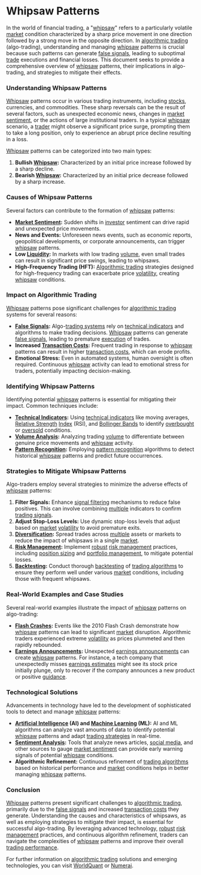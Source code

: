 # Whipsaw Patterns

In the world of financial trading, a "[whipsaw](../w/whipsaw.md)" refers to a particularly volatile [market](../m/market.md) condition characterized by a sharp price movement in one direction followed by a strong move in the opposite direction. In [algorithmic trading](../a/algorithmic_trading.md) (algo-trading), understanding and managing [whipsaw](../w/whipsaw.md) patterns is crucial because such patterns can generate [false signals](../f/false_signals_in_trading.md), leading to suboptimal [trade](../t/trade.md) executions and financial losses. This document seeks to provide a comprehensive overview of [whipsaw](../w/whipsaw.md) patterns, their implications in algo-trading, and strategies to mitigate their effects.

### Understanding Whipsaw Patterns

[Whipsaw](../w/whipsaw.md) patterns occur in various trading instruments, including [stocks](../s/stock.md), currencies, and commodities. These sharp reversals can be the result of several factors, such as unexpected economic news, changes in [market sentiment](../m/market_sentiment.md), or the actions of large institutional traders. In a typical [whipsaw](../w/whipsaw.md) scenario, a [trader](../t/trader.md) might observe a significant price surge, prompting them to take a long position, only to experience an abrupt price decline resulting in a loss.

[Whipsaw](../w/whipsaw.md) patterns can be categorized into two main types:
1. **Bullish [Whipsaw](../w/whipsaw.md):** Characterized by an initial price increase followed by a sharp decline.
2. **Bearish [Whipsaw](../w/whipsaw.md):** Characterized by an initial price decrease followed by a sharp increase.

### Causes of Whipsaw Patterns

Several factors can contribute to the formation of [whipsaw](../w/whipsaw.md) patterns:
- **[Market Sentiment](../m/market_sentiment.md):** Sudden shifts in [investor](../i/investor.md) sentiment can drive rapid and unexpected price movements.
- **News and Events:** Unforeseen news events, such as economic reports, geopolitical developments, or corporate announcements, can trigger [whipsaw](../w/whipsaw.md) patterns.
- **Low [Liquidity](../l/liquidity.md):** In markets with low trading [volume](../v/volume.md), even small trades can result in significant price swings, leading to whipsaws.
- **High-Frequency Trading (HFT):** [Algorithmic trading](../a/algorithmic_trading.md) strategies designed for high-frequency trading can exacerbate price [volatility](../v/volatility.md), creating [whipsaw](../w/whipsaw.md) conditions.

### Impact on Algorithmic Trading

[Whipsaw](../w/whipsaw.md) patterns pose significant challenges for [algorithmic trading](../a/algorithmic_trading.md) systems for several reasons:
- **[False Signals](../f/false_signals_in_trading.md):** Algo-[trading systems](../t/trading_systems.md) rely on [technical indicators](../t/technical_indicators.md) and algorithms to make trading decisions. [Whipsaw](../w/whipsaw.md) patterns can generate [false signals](../f/false_signals_in_trading.md), leading to premature [execution](../e/execution.md) of trades.
- **Increased [Transaction Costs](../t/transaction_costs.md):** Frequent trading in response to [whipsaw](../w/whipsaw.md) patterns can result in higher [transaction costs](../t/transaction_costs.md), which can erode profits.
- **Emotional Stress:** Even in automated systems, human oversight is often required. Continuous [whipsaw](../w/whipsaw.md) activity can lead to emotional stress for traders, potentially impacting decision-making.

### Identifying Whipsaw Patterns

Identifying potential [whipsaw](../w/whipsaw.md) patterns is essential for mitigating their impact. Common techniques include:
- **[Technical Indicators](../t/technical_indicators.md):** Using [technical indicators](../t/technical_indicators.md) like moving averages, [Relative Strength](../r/relative_strength.md) [Index](../i/index_instrument.md) (RSI), and [Bollinger Bands](../b/bollinger_bands.md) to identify [overbought](../o/overbought.md) or [oversold](../o/oversold.md) conditions.
- **[Volume Analysis](../v/volume_analysis.md):** Analyzing trading [volume](../v/volume.md) to differentiate between genuine price movements and [whipsaw](../w/whipsaw.md) activity.
- **[Pattern Recognition](../p/pattern_recognition.md):** Employing [pattern recognition](../p/pattern_recognition.md) algorithms to detect historical [whipsaw](../w/whipsaw.md) patterns and predict future occurrences.

### Strategies to Mitigate Whipsaw Patterns

Algo-traders employ several strategies to minimize the adverse effects of [whipsaw](../w/whipsaw.md) patterns:
1. **Filter Signals:** Enhance [signal filtering](../s/signal_filtering.md) mechanisms to reduce false positives. This can involve combining [multiple](../m/multiple.md) indicators to confirm [trading signals](../t/trading_signals.md).
2. **Adjust Stop-Loss Levels:** Use dynamic stop-loss levels that adjust based on [market](../m/market.md) [volatility](../v/volatility.md) to avoid premature exits.
3. **[Diversification](../d/diversification.md):** Spread trades across [multiple](../m/multiple.md) assets or markets to reduce the impact of whipsaws in a single [market](../m/market.md).
4. **[Risk Management](../r/risk_management.md):** Implement [robust](../r/robust.md) [risk management](../r/risk_management.md) practices, including [position sizing](../p/position_sizing.md) and [portfolio management](../p/portfolio_management.md), to mitigate potential losses.
5. **[Backtesting](../b/backtesting.md):** Conduct thorough [backtesting](../b/backtesting.md) of [trading algorithms](../t/trading_algorithms.md) to ensure they perform well under various [market](../m/market.md) conditions, including those with frequent whipsaws.

### Real-World Examples and Case Studies

Several real-world examples illustrate the impact of [whipsaw](../w/whipsaw.md) patterns on algo-trading:
- **[Flash Crashes](../f/flash_crashes.md):** Events like the 2010 Flash Crash demonstrate how [whipsaw](../w/whipsaw.md) patterns can lead to significant [market](../m/market.md) disruption. Algorithmic traders experienced extreme [volatility](../v/volatility.md) as prices plummeted and then rapidly rebounded.
- **[Earnings Announcements](../e/earnings_announcements.md):** Unexpected [earnings announcements](../e/earnings_announcements.md) can create [whipsaw](../w/whipsaw.md) patterns. For instance, a tech company that unexpectedly misses [earnings estimates](../e/earnings_estimate.md) might see its stock price initially plunge, only to recover if the company announces a new product or positive [guidance](../g/guidance.md).

### Technological Solutions

Advancements in technology have led to the development of sophisticated tools to detect and manage [whipsaw](../w/whipsaw.md) patterns:
- **[Artificial Intelligence](../a/artificial_intelligence_in_trading.md) (AI) and [Machine Learning](../m/machine_learning.md) (ML):** AI and ML algorithms can analyze vast amounts of data to identify potential [whipsaw](../w/whipsaw.md) patterns and adapt [trading strategies](../t/trading_strategies.md) in real-time.
- **[Sentiment Analysis](../s/sentiment_analysis.md):** Tools that analyze news articles, [social media](../s/social_media.md), and other sources to gauge [market sentiment](../m/market_sentiment.md) can provide early warning signals of potential [whipsaw](../w/whipsaw.md) conditions.
- **Algorithmic Refinement:** Continuous refinement of [trading algorithms](../t/trading_algorithms.md) based on historical performance and [market](../m/market.md) conditions helps in better managing [whipsaw](../w/whipsaw.md) patterns.

### Conclusion

[Whipsaw](../w/whipsaw.md) patterns present significant challenges to [algorithmic trading](../a/algorithmic_trading.md), primarily due to the [false signals](../f/false_signals_in_trading.md) and increased [transaction costs](../t/transaction_costs.md) they generate. Understanding the causes and characteristics of whipsaws, as well as employing strategies to mitigate their impact, is essential for successful algo-trading. By leveraging advanced technology, [robust](../r/robust.md) [risk management](../r/risk_management.md) practices, and continuous algorithm refinement, traders can navigate the complexities of [whipsaw](../w/whipsaw.md) patterns and improve their overall [trading performance](../t/trading_performance.md).

For further information on [algorithmic trading](../a/algorithmic_trading.md) solutions and emerging technologies, you can visit [WorldQuant](https://www.worldquant.com/) or [Numerai](https://numer.ai/).
